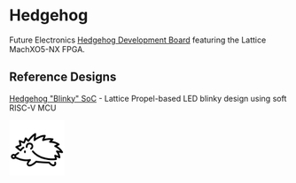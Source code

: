 # Hedgehog
Future Electronics [Hedgehog Development Board](https://github.com/Future-Electronics-Design-Center/Hedgehog) featuring the Lattice MachXO5-NX FPGA.

## Reference Designs

[Hedgehog "Blinky" SoC](https://github.com/Future-Electronics-Design-Center/hedgehog-blinky_soc) - Lattice Propel-based LED blinky design using soft RISC-V MCU

<img src="images/hedgehog.png" width="100">

